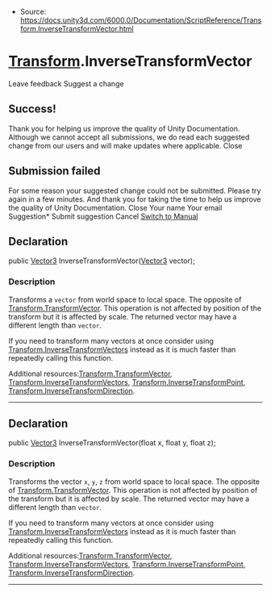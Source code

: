 * Source: https://docs.unity3d.com/6000.0/Documentation/ScriptReference/Transform.InverseTransformVector.html

#  [Transform](https://docs.unity3d.com/6000.0/Documentation/ScriptReference/Transform.html).InverseTransformVector
Leave feedback
Suggest a change
## Success!
Thank you for helping us improve the quality of Unity Documentation. Although we cannot accept all submissions, we do read each suggested change from our users and will make updates where applicable.
Close
## Submission failed
For some reason your suggested change could not be submitted. Please <a>try again</a> in a few minutes. And thank you for taking the time to help us improve the quality of Unity Documentation.
Close
Your name Your email Suggestion* Submit suggestion
Cancel
[Switch to Manual](https://docs.unity3d.com/6000.0/Documentation/Manual/class-Transform.html "Go to Transform Component in the Manual")
## Declaration
public [Vector3](https://docs.unity3d.com/6000.0/Documentation/ScriptReference/Vector3.html) InverseTransformVector([Vector3](https://docs.unity3d.com/6000.0/Documentation/ScriptReference/Vector3.html) vector); 
### Description
Transforms a `vector` from world space to local space. The opposite of [Transform.TransformVector](https://docs.unity3d.com/6000.0/Documentation/ScriptReference/Transform.TransformVector.html).
This operation is not affected by position of the transform but it is affected by scale. The returned vector may have a different length than `vector`.  
  
If you need to transform many vectors at once consider using [Transform.InverseTransformVectors](https://docs.unity3d.com/6000.0/Documentation/ScriptReference/Transform.InverseTransformVectors.html) instead as it is much faster than repeatedly calling this function.  
  
Additional resources:[Transform.TransformVector](https://docs.unity3d.com/6000.0/Documentation/ScriptReference/Transform.TransformVector.html), [Transform.InverseTransformVectors](https://docs.unity3d.com/6000.0/Documentation/ScriptReference/Transform.InverseTransformVectors.html), [Transform.InverseTransformPoint](https://docs.unity3d.com/6000.0/Documentation/ScriptReference/Transform.InverseTransformPoint.html), [Transform.InverseTransformDirection](https://docs.unity3d.com/6000.0/Documentation/ScriptReference/Transform.InverseTransformDirection.html).
* * *
## Declaration
public [Vector3](https://docs.unity3d.com/6000.0/Documentation/ScriptReference/Vector3.html) InverseTransformVector(float x, float y, float z); 
### Description
Transforms the vector `x`, `y`, `z` from world space to local space. The opposite of [Transform.TransformVector](https://docs.unity3d.com/6000.0/Documentation/ScriptReference/Transform.TransformVector.html).
This operation is not affected by position of the transform but it is affected by scale. The returned vector may have a different length than `vector`.  
  
If you need to transform many vectors at once consider using [Transform.InverseTransformVectors](https://docs.unity3d.com/6000.0/Documentation/ScriptReference/Transform.InverseTransformVectors.html) instead as it is much faster than repeatedly calling this function.  
  
Additional resources:[Transform.TransformVector](https://docs.unity3d.com/6000.0/Documentation/ScriptReference/Transform.TransformVector.html), [Transform.InverseTransformVectors](https://docs.unity3d.com/6000.0/Documentation/ScriptReference/Transform.InverseTransformVectors.html), [Transform.InverseTransformPoint](https://docs.unity3d.com/6000.0/Documentation/ScriptReference/Transform.InverseTransformPoint.html), [Transform.InverseTransformDirection](https://docs.unity3d.com/6000.0/Documentation/ScriptReference/Transform.InverseTransformDirection.html).
* * *
